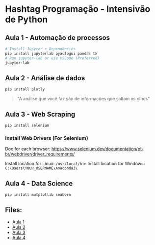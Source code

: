 # Hashtag Programação - Intensivão de Python

## Aula 1 - Automação de processos

```sh
# Install Jupyter + Dependencies
pip install jupyterlab pyautogui pandas tk
# Run jupyter-lab or use VSCode (Preferred)
jupyter-lab
```

## Aula 2 - Análise de dados

```sh
pip install plotly
```

> "A análise que você faz são de informações que saltam os olhos"

## Aula 3 - Web Scraping

```sh
pip install selenium
```

### Install Web Drivers (For Selenium)

Doc for each browser: https://www.selenium.dev/documentation/pt-br/webdriver/driver_requirements/

Install location for Linux: `/usr/local/bin`
Install location for Windows: `C:\Users\YOUR_USERNAME\Anaconda3\`

## Aula 4 - Data Science

```sh
pip install matplotlib seaborn
```

## Files:

- [Aula 1](aula-1.ipynb)
- [Aula 2](aula-2.ipynb)
- [Aula 3](aula-3.ipynb)
- [Aula 4](aula-4.ipynb)
